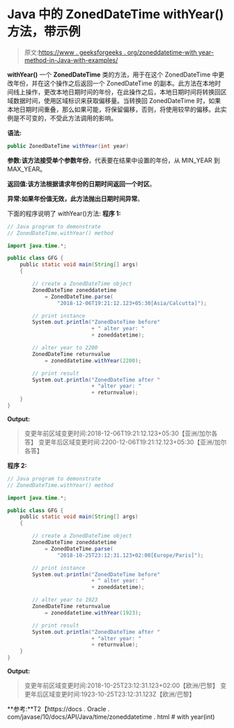 # Java 中的 ZonedDateTime withYear()方法，带示例

> 原文:[https://www . geeksforgeeks . org/zoneddatetime-with year-method-in-Java-with-examples/](https://www.geeksforgeeks.org/zoneddatetime-withyear-method-in-java-with-examples/)

**withYear()** 一个 **ZonedDateTime** 类的方法，用于在这个 ZonedDateTime 中更改年份，并在这个操作之后返回一个 ZonedDateTime 的副本。此方法在本地时间线上操作，更改本地日期时间的年份，在此操作之后，本地日期时间将转换回区域数据时间，使用区域标识来获取偏移量。当转换回 ZonedDateTime 时，如果本地日期时间重叠，那么如果可能，将保留偏移，否则，将使用较早的偏移。此实例是不可变的，不受此方法调用的影响。

**语法:**

```java
public ZonedDateTime withYear(int year)

```

**参数:**该方法接受单个参数**年份**，代表要在结果中设置的年份，从 MIN_YEAR 到 MAX_YEAR。

**返回值:**该方法根据请求年份的日期时间返回一个**时区**。

**异常:**如果年份值无效，此方法抛出**日期时间异常**。

下面的程序说明了 withYear()方法:
**程序 1:**

```java
// Java program to demonstrate
// ZonedDateTime.withYear() method

import java.time.*;

public class GFG {
    public static void main(String[] args)
    {

        // create a ZonedDateTime object
        ZonedDateTime zoneddatetime
            = ZonedDateTime.parse(
                "2018-12-06T19:21:12.123+05:30[Asia/Calcutta]");

        // print instance
        System.out.println("ZonedDateTime before"
                           + " alter year: "
                           + zoneddatetime);

        // alter year to 2200
        ZonedDateTime returnvalue
            = zoneddatetime.withYear(2200);

        // print result
        System.out.println("ZonedDateTime after "
                           + "alter year: "
                           + returnvalue);
    }
}
```

**Output:**

> 变更年前区域变更时间:2018-12-06T19:21:12.123+05:30【亚洲/加尔各答】
> 变更年后区域变更时间:2200-12-06T19:21:12.123+05:30【亚洲/加尔各答】

**程序 2:**

```java
// Java program to demonstrate
// ZonedDateTime.withYear() method

import java.time.*;

public class GFG {
    public static void main(String[] args)
    {

        // create a ZonedDateTime object
        ZonedDateTime zoneddatetime
            = ZonedDateTime.parse(
                "2018-10-25T23:12:31.123+02:00[Europe/Paris]");

        // print instance
        System.out.println("ZonedDateTime before"
                           + " alter year: "
                           + zoneddatetime);

        // alter year to 1923
        ZonedDateTime returnvalue
            = zoneddatetime.withYear(1923);

        // print result
        System.out.println("ZonedDateTime after "
                           + "alter year: "
                           + returnvalue);
    }
}
```

**Output:**

> 变更年前区域变更时间:2018-10-25T23:12:31.123+02:00【欧洲/巴黎】
> 变更年后区域变更时间:1923-10-25T23:12:31.123Z【欧洲/巴黎】

**参考:**T2【https://docs . Oracle . com/javase/10/docs/API/Java/time/zoneddatetime . html # with year(int)